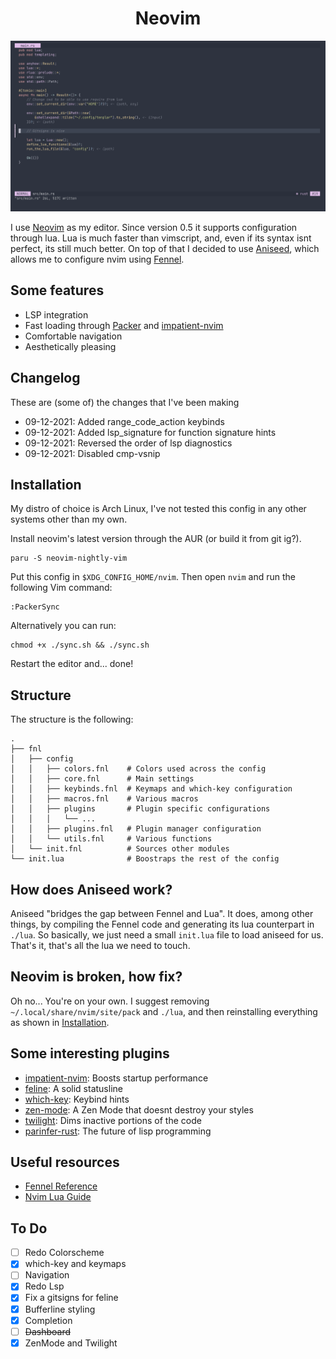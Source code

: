 <h1 align="center">Neovim</h1>

<p align="center">
    <img width="700" src=".github/vim-showcase.gif">
</p>

I use [Neovim](https://neovim.io) as my editor. Since version 0.5 it
supports configuration through lua. Lua is much faster than vimscript, and,
even if its syntax isnt perfect, its still much better. On top of that I
decided to use [Aniseed](https://github.com/Olical/aniseed), which allows me to
configure nvim using [Fennel](https://fennel-lang.org/).

## Some features
* LSP integration
* Fast loading through [Packer](https://github.com/wbthomason/packer.nvim) and [impatient-nvim](https://github.com/lewis6991/impatient.nvim)
* Comfortable navigation
* Aesthetically pleasing

## Changelog 
These are (some of) the changes that I've been making
- 09-12-2021: Added range_code_action keybinds
- 09-12-2021: Added lsp_signature for function signature hints
- 09-12-2021: Reversed the order of lsp diagnostics
- 09-12-2021: Disabled cmp-vsnip


## Installation
My distro of choice is Arch Linux, I've not tested this config in any other
systems other than my own. 

Install neovim's latest version through the AUR (or build it from git ig?).
``` 
paru -S neovim-nightly-vim
```

Put this config in `$XDG_CONFIG_HOME/nvim`. Then open `nvim` and run the
following Vim command: 
``` 
:PackerSync
```
Alternatively you can run:
``` 
chmod +x ./sync.sh && ./sync.sh
```

Restart the editor and... done!

## Structure

The structure is the following:

```
.
├── fnl                   
│   ├── config             
│   │   ├── colors.fnl    # Colors used across the config
│   │   ├── core.fnl      # Main settings 
│   │   ├── keybinds.fnl  # Keymaps and which-key configuration
│   │   ├── macros.fnl    # Various macros 
│   │   ├── plugins       # Plugin specific configurations
│   │   │   └── ...        
│   │   ├── plugins.fnl   # Plugin manager configuration 
│   │   └── utils.fnl     # Various functions 
│   └── init.fnl          # Sources other modules 
└── init.lua              # Boostraps the rest of the config
```

## How does Aniseed work?

Aniseed "bridges the gap between Fennel and Lua". It does, among other things,
by compiling the Fennel code and generating 
its lua counterpart in `./lua`. So basically, we just need a small `init.lua`
file to load aniseed for us. That's it, that's all the lua we need to touch.

## Neovim is broken, how fix? 

Oh no... You're on your own. I suggest removing `~/.local/share/nvim/site/pack`
and `./lua`, and then reinstalling everything as shown in
[Installation](https://github.com/Olical/aniseed#installation).

## Some interesting plugins
* [impatient-nvim](https://github.com/lewis6991/impatient.nvim): Boosts startup performance
* [feline](https://github.com/famiu/feline.nvim): A solid statusline
* [which-key](https://github.com/folke/which-key.nvim): Keybind hints 
* [zen-mode](https://github.com/folke/zen-mode.nvim): A Zen Mode that doesnt destroy your styles
* [twilight](https://github.com/folke/twilight.nvim): Dims inactive portions of the code 
* [parinfer-rust](https://github.com/eraserhd/parinfer-rust): The future of lisp programming

## Useful resources
* [Fennel Reference](https://fennel-lang.org/reference)
* [Nvim Lua Guide](https://github.com/nanotee/nvim-lua-guide)

## To Do
* [ ] Redo Colorscheme 
* [x] which-key and keymaps
* [ ] Navigation
* [x] Redo Lsp
* [x] Fix a gitsigns for feline
* [x] Bufferline styling
* [x] Completion
* [ ] ~~Dashboard~~
* [x] ZenMode and Twilight
